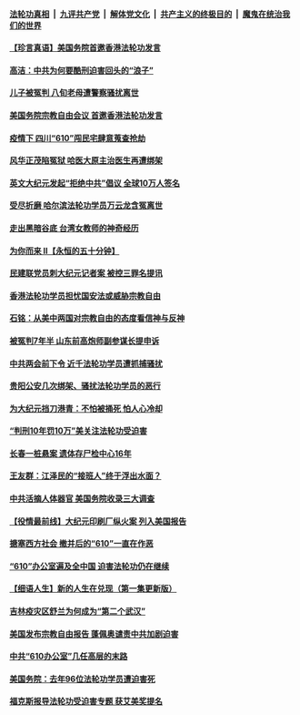 

####  [法轮功真相](../../../../basic/blob/master/README.md?t=06181331) &nbsp;|&nbsp; [九评共产党](../../../../9ping.md/blob/master/README.md?t=06181331) &nbsp;|&nbsp; [解体党文化](../../../../jtdwh.md/blob/master/README.md?t=06181331)  &nbsp;|&nbsp; [共产主义的终极目的](../../../../gczydzjmd.md/blob/master/README.md?t=06181331) &nbsp;|&nbsp; [魔鬼在统治我们的世界](../../../../mgztzwmdsj.md/blob/master/README.md?t=06181331) 

#### [【珍言真语】美国务院首邀香港法轮功发言](../pages/prog424/a102872871.md?t=06181331) 

#### [高洁：中共为何要酷刑迫害回头的“浪子”](../pages/prog424/a102872551.md?t=06181331) 

#### [儿子被冤判 八旬老母遭警察骚扰离世](../pages/prog424/a102872174.md?t=06181331) 

#### [美国务院宗教自由会议 首邀香港法轮功发言](../pages/prog424/a102872317.md?t=06181331) 

#### [疫情下 四川“610”闯民宅肆意蒐查抢劫](../pages/prog424/a102872137.md?t=06181331) 

#### [风华正茂陷冤狱 哈医大原主治医生再遭绑架](../pages/prog424/a102872059.md?t=06181331) 

#### [英文大纪元发起“拒绝中共”倡议 全球10万人签名](../pages/prog424/a102871657.md?t=06181331) 

#### [受尽折磨 哈尔滨法轮功学员万云龙含冤离世](../pages/prog424/a102871320.md?t=06181331) 

#### [走出黑暗谷底 台湾女教师的神奇经历](../pages/prog424/a102871310.md?t=06181331) 

#### [为你而来 II【永恒的五十分钟】](../pages/prog424/a102865179.md?t=06181331) 

#### [民建联党员刺大纪元记者案 被控三罪名提讯](../pages/prog424/a102871169.md?t=06181331) 

#### [香港法轮功学员担忧国安法或威胁宗教自由](../pages/prog424/a102871017.md?t=06181331) 

#### [石铭：从美中两国对宗教自由的态度看信神与反神](../pages/prog424/a102870822.md?t=06181331) 

#### [被冤判7年半 山东前高炮师副参谋长提申诉](../pages/prog424/a102870742.md?t=06181331) 

#### [中共两会前下令 近千法轮功学员遭抓捕骚扰](../pages/prog424/a102870712.md?t=06181331) 

#### [贵阳公安几次绑架、骚扰法轮功学员的恶行](../pages/prog424/a102869179.md?t=06181331) 

#### [为大纪元挡刀港青：不怕被捅死 怕人心冷却](../pages/prog424/a102870231.md?t=06181331) 

#### [“判刑10年罚10万”美关注法轮功受迫害](../pages/prog424/a102870102.md?t=06181331) 

#### [长春一桩悬案 遗体存尸检中心16年](../pages/prog424/a102869995.md?t=06181331) 

#### [王友群：江泽民的“接班人”终于浮出水面？](../pages/prog424/a102870047.md?t=06181331) 

#### [中共活摘人体器官 美国务院收录三大调查](../pages/prog424/a102869803.md?t=06181331) 

#### [【役情最前线】大纪元印刷厂纵火案 列入美国报告](../pages/prog424/a102869800.md?t=06181331) 

#### [搪塞西方社会 撤并后的“610”一直在作恶](../pages/prog424/a102869186.md?t=06181331) 

#### [“610”办公室遍及全中国 迫害法轮功仍在继续](../pages/prog424/a102868649.md?t=06181331) 

#### [【细语人生】新的人生在兑现（第一集更新版）](../pages/prog424/a102868323.md?t=06181331) 

#### [吉林疫灾区舒兰为何成为“第二个武汉”](../pages/prog424/a102868392.md?t=06181331) 

#### [美国发布宗教自由报告 蓬佩奥谴责中共加剧迫害](../pages/prog424/a102868318.md?t=06181331) 

#### [中共“610办公室”几任高层的末路](../pages/prog424/a102868197.md?t=06181331) 

#### [美国务院：去年96位法轮功学员遭迫害死](../pages/prog424/a102868133.md?t=06181331) 

#### [福克斯报导法轮功受迫害专题 获艾美奖提名](../pages/prog424/a102867439.md?t=06181331) 

